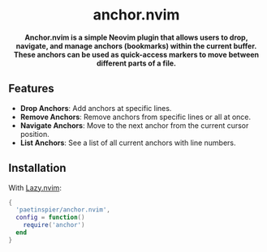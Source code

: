 <h1 align="center">
  anchor.nvim
</h1>

<p align="center">
  <b>Anchor.nvim is a simple Neovim plugin that allows users to drop, navigate, and manage anchors (bookmarks) within the current buffer. These anchors can be used as quick-access markers to move between different parts of a file.</b>
</p>

## Features

- **Drop Anchors**: Add anchors at specific lines.
- **Remove Anchors**: Remove anchors from specific lines or all at once.
- **Navigate Anchors**: Move to the next anchor from the current cursor position.
- **List Anchors**: See a list of all current anchors with line numbers.

## Installation

With [Lazy.nvim](https://github.com/folke/lazy.nvim):

```lua
{
  'paetinspier/anchor.nvim',
  config = function()
    require('anchor')
  end
}

```
